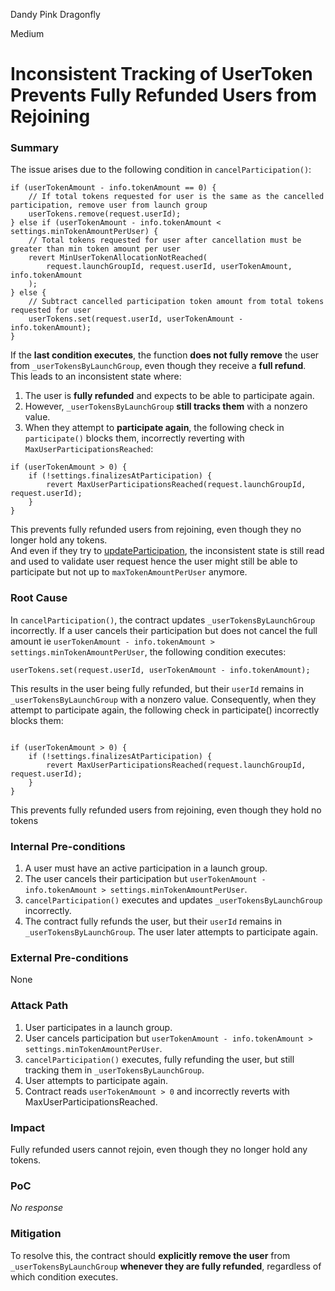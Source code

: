 Dandy Pink Dragonfly

Medium

# Inconsistent Tracking of UserToken Prevents Fully Refunded Users from Rejoining

### Summary

The issue arises due to the following condition in `cancelParticipation()`:  

```solidity
if (userTokenAmount - info.tokenAmount == 0) {
    // If total tokens requested for user is the same as the cancelled participation, remove user from launch group
    userTokens.remove(request.userId);
} else if (userTokenAmount - info.tokenAmount < settings.minTokenAmountPerUser) {
    // Total tokens requested for user after cancellation must be greater than min token amount per user
    revert MinUserTokenAllocationNotReached(
        request.launchGroupId, request.userId, userTokenAmount, info.tokenAmount
    );
} else {
    // Subtract cancelled participation token amount from total tokens requested for user
    userTokens.set(request.userId, userTokenAmount - info.tokenAmount);
}
```

If the **last condition executes**, the function **does not fully remove** the user from `_userTokensByLaunchGroup`, even though they receive a **full refund**. This leads to an inconsistent state where:  

1. The user is **fully refunded** and expects to be able to participate again.  
2. However, `_userTokensByLaunchGroup` **still tracks them** with a nonzero value.  
3. When they attempt to **participate again**, the following check in `participate()` blocks them, incorrectly reverting with `MaxUserParticipationsReached`:  

```solidity
if (userTokenAmount > 0) {
    if (!settings.finalizesAtParticipation) {
        revert MaxUserParticipationsReached(request.launchGroupId, request.userId);
    }
}
```

This prevents fully refunded users from rejoining, even though they no longer hold any tokens.  
And even if they try to [updateParticipation](https://github.com/sherlock-audit/2025-02-rova/blob/main/rova-contracts/src/Launch.sol#L307-L397), the inconsistent state is still read and used to validate user request hence the user might still be able to participate but not up to `maxTokenAmountPerUser` anymore.




### Root Cause

In `cancelParticipation()`, the contract updates `_userTokensByLaunchGroup` incorrectly. If a user cancels their participation but does not cancel the full amount ie `userTokenAmount - info.tokenAmount > settings.minTokenAmountPerUser`, the following condition executes:

```solidity
userTokens.set(request.userId, userTokenAmount - info.tokenAmount);
```
This results in the user being fully refunded, but their `userId` remains in `_userTokensByLaunchGroup` with a nonzero value. Consequently, when they attempt to participate again, the following check in participate() incorrectly blocks them:

```solidity

if (userTokenAmount > 0) {
    if (!settings.finalizesAtParticipation) {
        revert MaxUserParticipationsReached(request.launchGroupId, request.userId);
    }
}
```
This prevents fully refunded users from rejoining, even though they hold no tokens

### Internal Pre-conditions

1. A user must have an active participation in a launch group.
2. The user cancels their participation but `userTokenAmount - info.tokenAmount > settings.minTokenAmountPerUser`.
3. `cancelParticipation()` executes and updates `_userTokensByLaunchGroup` incorrectly.
4. The contract fully refunds the user, but their `userId` remains in `_userTokensByLaunchGroup`.
The user later attempts to participate again.

### External Pre-conditions

None

### Attack Path

1. User participates in a launch group.
2. User cancels participation but `userTokenAmount - info.tokenAmount > settings.minTokenAmountPerUser`.
3. `cancelParticipation()` executes, fully refunding the user, but still tracking them in `_userTokensByLaunchGroup`.
4. User attempts to participate again.
5. Contract reads `userTokenAmount > 0` and incorrectly reverts with MaxUserParticipationsReached.

### Impact

Fully refunded users cannot rejoin, even though they no longer hold any tokens.

### PoC

_No response_

### Mitigation

To resolve this, the contract should **explicitly remove the user** from `_userTokensByLaunchGroup` **whenever they are fully refunded**, regardless of which condition executes.